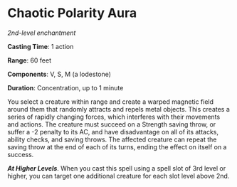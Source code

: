 # Chaotic Polarity Aura
*2nd-level enchantment*

**Casting Time**: 1 action

**Range**: 60 feet

**Components**: V, S, M (a lodestone)

**Duration**: Concentration, up to 1 minute

You select a creature within range and create a warped magnetic field around them that randomly attracts and repels metal objects. This creates a series of rapidly changing forces, which interferes with their movements and actions. The creature must succeed on a Strength saving throw, or suffer a -2 penalty to its AC, and have disadvantage on all of its attacks, ability checks, and saving throws. The affected creature can repeat the saving throw at the end of each of its turns, ending the effect on itself on a success.

***At Higher Levels***. When you cast this spell using a spell slot of 3rd level or higher, you can target one additional creature for each slot level above 2nd.

